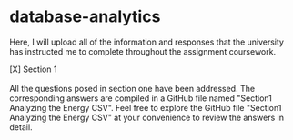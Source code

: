 # database-analytics
Here, I will upload all of the information and responses that the university has instructed me to complete throughout the assignment coursework. 

[X] Section 1<br><br>
All the questions posed in section one have been addressed.  The corresponding answers are compiled in a GitHub file named "Section1 Analyzing the Energy CSV". Feel free to explore the GitHub file "Section1 Analyzing the Energy CSV" at your convenience to review the answers in detail.
